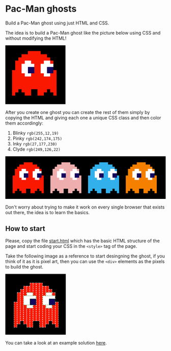 # Pac-Man ghosts

Build a Pac-Man ghost using just HTML and CSS.

The idea is to build a Pac-Man ghost like the picture below using CSS and without
modifying the HTML!

![ghost](./example.png)


After you create one ghost you can create the rest of them simply by copying the
HTML and giving each one a unique CSS class and then color them accordingly:

1. Blinky `rgb(255,12,19)`
2. Pinky `rgb(242,174,175)`
3. Inky `rgb(27,177,230)`
4. Clyde `rgb(249,126,22)`

![all ghosts](./example-extra.png)

Don't worry about trying to make it work on every single browser that exists out
there, the idea is to learn the basics.

## How to start

Please, copy the file [start.html](./start.html) which has the basic HTML
structure of the page and start coding your CSS in the `<style>` tag of the page.

Take the following image as a reference to start desingning the ghost, if you
think of it as it is pixel art, then you can use the `<div>` elements as the
pixels to build the ghost.

![ghost grid](./example-grid.png)

You can take a look at an example solution [here](./example.html).

